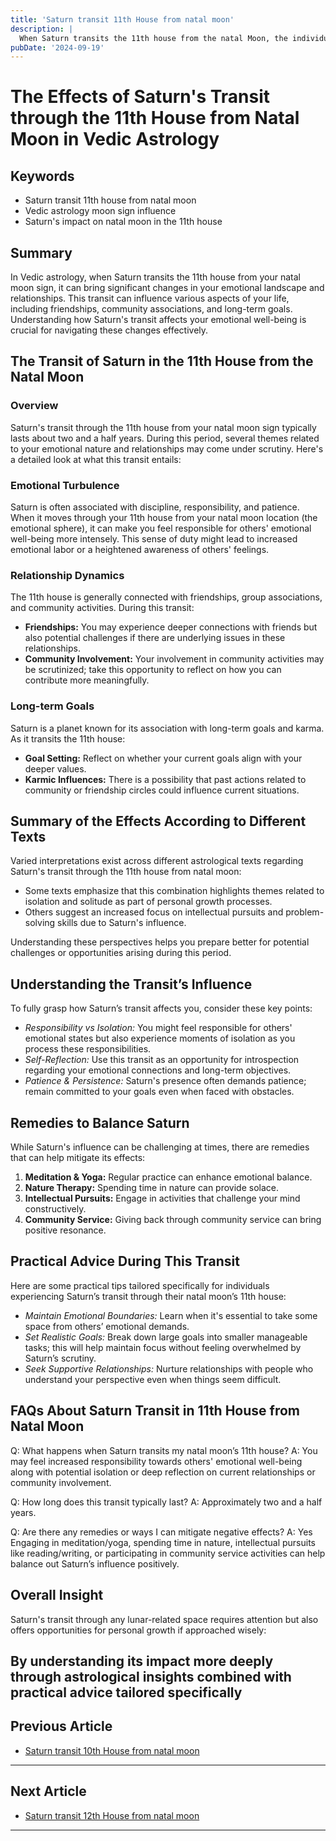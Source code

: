 ```yaml
---
title: 'Saturn transit 11th House from natal moon'
description: |
  When Saturn transits the 11th house from the natal Moon, the individual may experience financial gains, improved health, and success in social endeavors. This period is generally positive, bringing about new opportunities and fulfillment of desires.
pubDate: '2024-09-19'
---
```


# **The Effects of Saturn's Transit through the 11th House from Natal Moon in Vedic Astrology**

## Keywords

- Saturn transit 11th house from natal moon
- Vedic astrology moon sign influence
- Saturn's impact on natal moon in the 11th house

## Summary

In Vedic astrology, when Saturn transits the 11th house from your natal moon sign, it can bring significant changes in your emotional landscape and relationships. This transit can influence various aspects of your life, including friendships, community associations, and long-term goals. Understanding how Saturn's transit affects your emotional well-being is crucial for navigating these changes effectively.

## The Transit of Saturn in the 11th House from the Natal Moon

### Overview
Saturn's transit through the 11th house from your natal moon sign typically lasts about two and a half years. During this period, several themes related to your emotional nature and relationships may come under scrutiny. Here's a detailed look at what this transit entails:

### Emotional Turbulence
Saturn is often associated with discipline, responsibility, and patience. When it moves through your 11th house from your natal moon location (the emotional sphere), it can make you feel responsible for others' emotional well-being more intensely. This sense of duty might lead to increased emotional labor or a heightened awareness of others' feelings.

### Relationship Dynamics
The 11th house is generally connected with friendships, group associations, and community activities. During this transit:
- **Friendships:** You may experience deeper connections with friends but also potential challenges if there are underlying issues in these relationships.
- **Community Involvement:** Your involvement in community activities may be scrutinized; take this opportunity to reflect on how you can contribute more meaningfully.

### Long-term Goals
Saturn is a planet known for its association with long-term goals and karma. As it transits the 11th house:
- **Goal Setting:** Reflect on whether your current goals align with your deeper values.
- **Karmic Influences:** There is a possibility that past actions related to community or friendship circles could influence current situations.

## Summary of the Effects According to Different Texts

Varied interpretations exist across different astrological texts regarding Saturn's transit through the 11th house from natal moon:

* Some texts emphasize that this combination highlights themes related to isolation and solitude as part of personal growth processes.
* Others suggest an increased focus on intellectual pursuits and problem-solving skills due to Saturn's influence.

Understanding these perspectives helps you prepare better for potential challenges or opportunities arising during this period.

## Understanding the Transit’s Influence

To fully grasp how Saturn’s transit affects you, consider these key points:

* *Responsibility vs Isolation:* You might feel responsible for others' emotional states but also experience moments of isolation as you process these responsibilities.
* *Self-Reflection:* Use this transit as an opportunity for introspection regarding your emotional connections and long-term objectives.
* *Patience & Persistence:* Saturn's presence often demands patience; remain committed to your goals even when faced with obstacles.

## Remedies to Balance Saturn

While Saturn's influence can be challenging at times, there are remedies that can help mitigate its effects:

1. **Meditation & Yoga:** Regular practice can enhance emotional balance.
2. **Nature Therapy:** Spending time in nature can provide solace.
3. **Intellectual Pursuits:** Engage in activities that challenge your mind constructively.
4. **Community Service:** Giving back through community service can bring positive resonance.

## Practical Advice During This Transit

Here are some practical tips tailored specifically for individuals experiencing Saturn’s transit through their natal moon’s 11th house:

* *Maintain Emotional Boundaries:* Learn when it's essential to take some space from others’ emotional demands.
* *Set Realistic Goals:* Break down large goals into smaller manageable tasks; this will help maintain focus without feeling overwhelmed by Saturn’s scrutiny.
* *Seek Supportive Relationships:* Nurture relationships with people who understand your perspective even when things seem difficult.

## FAQs About Saturn Transit in 11th House from Natal Moon

Q: What happens when Saturn transits my natal moon’s 11th house?
A: You may feel increased responsibility towards others' emotional well-being along with potential isolation or deep reflection on current relationships or community involvement.

Q: How long does this transit typically last?
A: Approximately two and a half years.

Q: Are there any remedies or ways I can mitigate negative effects?
A: Yes Engaging in meditation/yoga, spending time in nature, intellectual pursuits like reading/writing, or participating in community service activities can help balance out Saturn’s influence positively.

## Overall Insight

Saturn's transit through any lunar-related space requires attention but also offers opportunities for personal growth if approached wisely:

By understanding its impact more deeply through astrological insights combined with practical advice tailored specifically
---

## Previous Article
- [Saturn transit 10th House from natal moon](200710_Saturn_transit_10th_House_from_natal_moon.md)

---

## Next Article
- [Saturn transit 12th House from natal moon](200712_Saturn_transit_12th_House_from_natal_moon.md)

---
